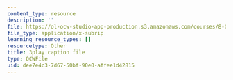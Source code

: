 ```yaml
---
content_type: resource
description: ''
file: https://ol-ocw-studio-app-production.s3.amazonaws.com/courses/8-01sc-classical-mechanics-fall-2016/dee7e4c37d6750bf90e0affee1d42815_7x62TdS0Nn0.vtt
file_type: application/x-subrip
learning_resource_types: []
resourcetype: Other
title: 3play caption file
type: OCWFile
uid: dee7e4c3-7d67-50bf-90e0-affee1d42815
---
```

